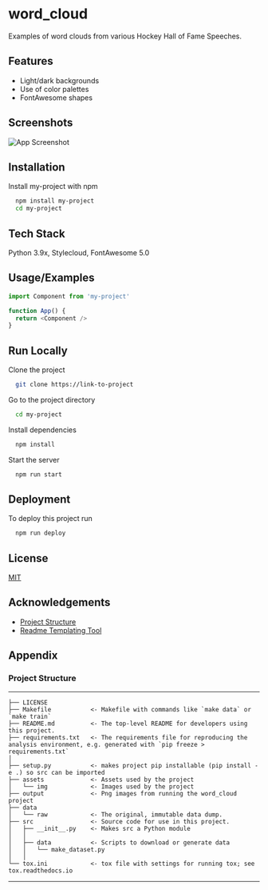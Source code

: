 
# word_cloud

Examples of word clouds from various Hockey Hall of Fame Speeches.

## Features

- Light/dark backgrounds
- Use of color palettes
- FontAwesome shapes


## Screenshots

![App Screenshot](https://via.placeholder.com/468x300?text=App+Screenshot+Here)


## Installation 

Install my-project with npm

```bash 
  npm install my-project
  cd my-project
```
    
## Tech Stack

Python 3.9x, Stylecloud, FontAwesome 5.0

  
## Usage/Examples

```javascript
import Component from 'my-project'

function App() {
  return <Component />
}
```

  
## Run Locally

Clone the project

```bash
  git clone https://link-to-project
```

Go to the project directory

```bash
  cd my-project
```

Install dependencies

```bash
  npm install
```

Start the server

```bash
  npm run start
```

  
## Deployment

To deploy this project run

```bash
  npm run deploy
```

  
## License

[MIT](https://choosealicense.com/licenses/mit/)

  
## Acknowledgements


 - [Project Structure](https://drivendata.github.io/cookiecutter-data-science/)
 - [Readme Templating Tool](https://readme.so)

  
## Appendix

### Project Structure

------------

    ├── LICENSE
    ├── Makefile           <- Makefile with commands like `make data` or `make train`
    ├── README.md          <- The top-level README for developers using this project.
    ├── requirements.txt   <- The requirements file for reproducing the analysis environment, e.g. generated with `pip freeze > requirements.txt`
    │
    ├── setup.py           <- makes project pip installable (pip install -e .) so src can be imported
    ├── assets             <- Assets used by the project
    │   └── img            <- Images used by the project
    ├── output             <- Png images from running the word_cloud project
    ├── data
    │   └── raw            <- The original, immutable data dump.
    ├── src                <- Source code for use in this project.
    │   ├── __init__.py    <- Makes src a Python module
    │   │
    │   ├── data           <- Scripts to download or generate data
    │   │   └── make_dataset.py
    │   │
    └── tox.ini            <- tox file with settings for running tox; see tox.readthedocs.io


--------

  